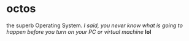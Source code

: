 # octos
the superb Operating System.
_I said, you never know what is going to happen before you turn on your PC or virtual machine_
**lol**
